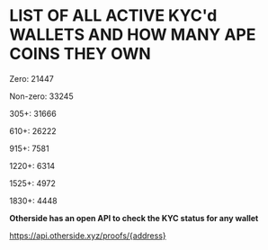 # LIST OF ALL ACTIVE KYC'd WALLETS AND HOW MANY APE COINS THEY OWN

Zero: 21447

Non-zero: 33245

305+: 31666

610+: 26222

915+: 7581

1220+: 6314

1525+: 4972

1830+: 4448

**Otherside has an open API to check the KYC status for any wallet**

https://api.otherside.xyz/proofs/{address}